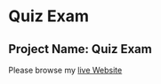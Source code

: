 # Quiz Exam

## Project Name: Quiz Exam

Please browse my [live Website](https://quizexam-assignment-09.netlify.app/)

